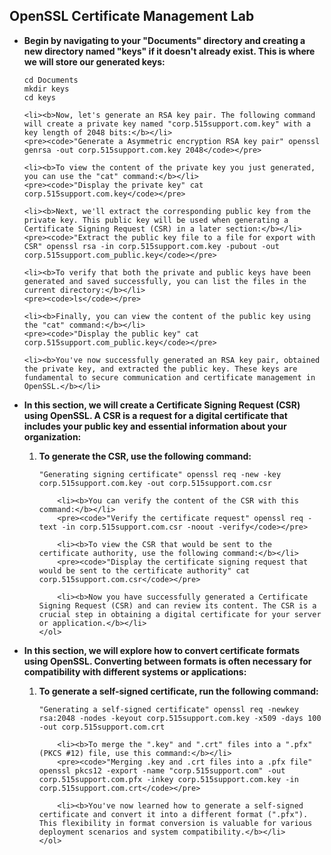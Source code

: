 <h2>OpenSSL Certificate Management Lab</h2>
<ul>
    <li><b>Begin by navigating to your "Documents" directory and creating a new directory named "keys" if it doesn't already exist. This is where we will store our generated keys:</b></li>
    <pre><code>cd Documents
mkdir keys
cd keys</code></pre>

    <li><b>Now, let's generate an RSA key pair. The following command will create a private key named "corp.515support.com.key" with a key length of 2048 bits:</b></li>
    <pre><code>"Generate a Asymmetric encryption RSA key pair" openssl genrsa -out corp.515support.com.key 2048</code></pre>

    <li><b>To view the content of the private key you just generated, you can use the "cat" command:</b></li>
    <pre><code>"Display the private key" cat corp.515support.com.key</code></pre>

    <li><b>Next, we'll extract the corresponding public key from the private key. This public key will be used when generating a Certificate Signing Request (CSR) in a later section:</b></li>
    <pre><code>"Extract the public key file to a file for export with CSR" openssl rsa -in corp.515support.com.key -pubout -out corp.515support.com_public.key</code></pre>

    <li><b>To verify that both the private and public keys have been generated and saved successfully, you can list the files in the current directory:</b></li>
    <pre><code>ls</code></pre>

    <li><b>Finally, you can view the content of the public key using the "cat" command:</b></li>
    <pre><code>"Display the public key" cat corp.515support.com_public.key</code></pre>

    <li><b>You've now successfully generated an RSA key pair, obtained the private key, and extracted the public key. These keys are fundamental to secure communication and certificate management in OpenSSL.</b></li>
</ul>

<ul>
    <li><b>In this section, we will create a Certificate Signing Request (CSR) using OpenSSL. A CSR is a request for a digital certificate that includes your public key and essential information about your organization:</b></li>
    <ol>
        <li><b>To generate the CSR, use the following command:</b></li>
        <pre><code>"Generating signing certificate" openssl req -new -key corp.515support.com.key -out corp.515support.com.csr</code></pre>

        <li><b>You can verify the content of the CSR with this command:</b></li>
        <pre><code>"Verify the certificate request" openssl req -text -in corp.515support.com.csr -noout -verify</code></pre>

        <li><b>To view the CSR that would be sent to the certificate authority, use the following command:</b></li>
        <pre><code>"Display the certificate signing request that would be sent to the certificate authority" cat corp.515support.com.csr</code></pre>

        <li><b>Now you have successfully generated a Certificate Signing Request (CSR) and can review its content. The CSR is a crucial step in obtaining a digital certificate for your server or application.</b></li>
    </ol>
</ul>

<ul>
    <li><b>In this section, we will explore how to convert certificate formats using OpenSSL. Converting between formats is often necessary for compatibility with different systems or applications:</b></li>
    <ol>
        <li><b>To generate a self-signed certificate, run the following command:</b></li>
        <pre><code>"Generating a self-signed certificate" openssl req -newkey rsa:2048 -nodes -keyout corp.515support.com.key -x509 -days 100 -out corp.515support.com.crt</code></pre>

        <li><b>To merge the ".key" and ".crt" files into a ".pfx" (PKCS #12) file, use this command:</b></li>
        <pre><code>"Merging .key and .crt files into a .pfx file" openssl pkcs12 -export -name "corp.515support.com" -out corp.515support.com.pfx -inkey corp.515support.com.key -in corp.515support.com.crt</code></pre>

        <li><b>You've now learned how to generate a self-signed certificate and convert it into a different format (".pfx"). This flexibility in format conversion is valuable for various deployment scenarios and system compatibility.</b></li>
    </ol>
</ul>
